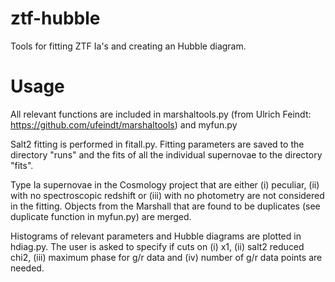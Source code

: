 # ztf-hubble

Tools for fitting ZTF Ia's and creating an Hubble diagram.

# Usage

All relevant functions are included in marshaltools.py (from Ulrich Feindt: https://github.com/ufeindt/marshaltools) and myfun.py

Salt2 fitting is performed in fitall.py. Fitting parameters are saved to the directory "runs" and the fits of all the individual supernovae to the directory "fits".

Type Ia supernovae in the Cosmology project that are either (i) peculiar, (ii) with no spectroscopic redshift or (iii) with no photometry are not considered in the fitting. Objects from the Marshall that are found to be duplicates (see duplicate function in myfun.py) are merged. 

Histograms of relevant parameters and Hubble diagrams are plotted in hdiag.py. The user is asked to specify if cuts on (i) x1, (ii) salt2 reduced chi2, (iii) maximum phase for g/r data and (iv) number of g/r data points are needed.
